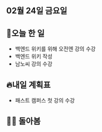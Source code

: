 ## 02월 24일 금요일

## 📝오늘 한 일

- 백엔드 위키를 위해 오전엔 강의 수강
- 백엔드 위키 작성
- 남노씨 강의 수강


## 🔥내일 계획표

- 패스트 캠퍼스 첫 강의 수강

## 💁‍♂️ 돌아봄





